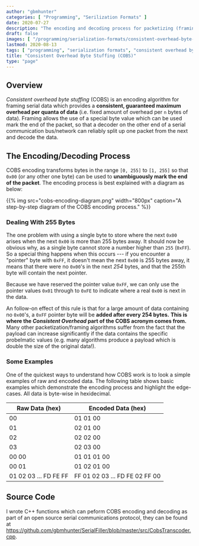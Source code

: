 ```yaml
---
author: "gbmhunter"
categories: [ "Programming", "Serilization Formats" ]
date: 2020-07-27
description: "The encoding and decoding process for packetizing (framing) data using Consistent Overhead Byte Stuffing (COBS)."
draft: false
images: [ "/programming/serialization-formats/consistent-overhead-byte-stuffing-cobs/cobs-encoding-diagram.png" ]
lastmod: 2020-08-13
tags: [ "programming", "serialization formats", "consistent overhead byte stuffing", "COBS", "C++", "encoding", "decoding", "packetizing", "framing" ]
title: "Consistent Overhead Byte Stuffing (COBS)"
type: "page"
---
```


## Overview

_Consistent overhead byte stuffing_ (COBS) is an encoding algorithm for framing serial data which provides a **consistent, guaranteed maximum overhead per quanta of data** (i.e. fixed amount of overhead per `n` bytes of data). Framing allows the use of a special byte value which can be used mark the end of the packet, so that a decoder on the other end of a serial communication bus/network can reliably split up one packet from the next and decode the data.

## The Encoding/Decoding Process

COBS encoding transforms bytes in the range `[0, 255]` to `[1, 255]` so that `0x00` (or any other one byte) can be used to **unambiguously mark the end of the packet**. The encoding process is best explained with a diagram as below:

{{% img src="cobs-encoding-diagram.png" width="800px" caption="A step-by-step diagram of the COBS encoding process." %}}

### Dealing With 255 Bytes

The one problem with using a single byte to store where the next `0x00` arises when the next `0x00` is more than 255 bytes away. It should now be obvious why, as a single byte cannot store a number higher than `255` (`0xFF`). So a special thing happens when this occurs --- if you encounter a "pointer" byte with `0xFF`, it doesn't mean the next `0x00` is 255 bytes away, it means that there were no `0x00`'s in the next *254* bytes, and that the 255th byte will contain the next pointer.

Because we have reserved the pointer value `0xFF`, we can only use the pointer values `0x01` through to `0xFE` to indicate where a real `0x00` is next in the data.

An follow-on effect of this rule is that for a large amount of data containing no `0x00`'s, a `0xFF` pointer byte will be **added after every 254 bytes.** **This is where the _Consistent Overhead_ part of the COBS acronym comes from.** Many other packetization/framing algorithms suffer from the fact that the payload can increase significantly if the data contains the specific probelmatic values (e.g. many algorithms produce a payload which is double the size of the original data!).

### Some Examples

One of the quickest ways to understand how COBS work is to look a simple examples of raw and encoded data. The following table shows basic examples which demonstrate the encoding process and highlight the edge-cases. All data is byte-wise in hexidecimal.

<table class="code">
  <thead>
    <th>Raw Data (hex)</th>   <th>Encoded Data (hex)</th>
  </thead>
  <tbody>
    <tr><td>00</td>       <td>01  01  00</td></tr>
    <tr><td>01</td>       <td>02  01  00</td></tr>
    <tr><td>02</td>       <td>02  02  00</td></tr>
    <tr><td>03</td>       <td>02  03  00</td></tr>
    <tr><td>00  00</td>   <td>01  01  01  00</td></tr>
    <tr><td>00  01</td>   <td>01  02  01  00</td></tr>
    <tr><td>01 02 03 ... FD FE FF</td>  <td>FF 01 02 03 ... FD FE 02 FF 00</td></tr>
  </tbody>
</table>

## Source Code

I wrote C++ functions which can peform COBS encoding and decoding as part of an open source serial communications protocol, they can be found at <https://github.com/gbmhunter/SerialFiller/blob/master/src/CobsTranscoder.cpp>.